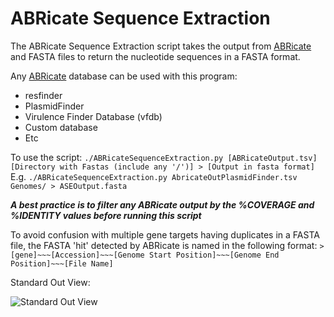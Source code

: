 # ABRicate Sequence Extraction

The ABRicate Sequence Extraction script takes the output from [ABRicate](https://github.com/tseemann/abricate) and FASTA files to return the nucleotide sequences in a FASTA format.

Any [ABRicate](https://github.com/tseemann/abricate) database can be used with this program:
* resfinder
* PlasmidFinder
* Virulence Finder Database (vfdb)
* Custom database
* Etc

To use the script:
```./ABRicateSequenceExtraction.py [ABRicateOutput.tsv] [Directory with Fastas (include any '/')] > [Output in fasta format]``` 
E.g. ```./ABRicateSequenceExtraction.py AbricateOutPlasmidFinder.tsv Genomes/ > ASEOutput.fasta```

***A best practice is to filter any ABRicate output by the %COVERAGE and %IDENTITY values before running this script***

To avoid confusion with multiple gene targets having duplicates in a FASTA file, the FASTA 'hit' detected by ABRicate is named in the following format: 
```>[gene]~~~[Accession]~~~[Genome Start Position]~~~[Genome End Position]~~~[File Name]```

Standard Out View:

![Standard Out View](https://github.com/nielsend/ABRicateSequenceExtraction/blob/master/ABRSeqExtractOutput.png)
